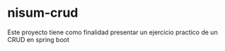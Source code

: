 # nisum-crud
Este proyecto tiene como finalidad presentar un ejercicio practico de un CRUD en spring boot
